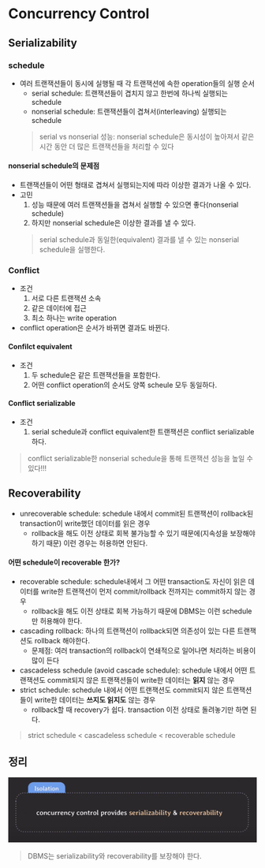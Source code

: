 # Concurrency Control

## Serializability

### schedule
- 여러 트랜잭션들이 동시에 실행될 때 각 트랜잭션에 속한 operation들의 실행 순서
    - serial schedule: 트랜잭션들이 겹치지 않고 한번에 하나씩 실행되는 schedule
    - nonserial schedule: 트랜잭션들이 겹쳐서(interleaving) 실행되는 schedule
  > serial vs nonserial 성능: nonserial schedule은 동시성이 높아져서 같은 시간 동안 더 많은 트랜잭션들을 처리할 수 있다

#### nonserial schedule의 문제점
- 트랜잭션들이 어떤 형태로 겹쳐서 실행되는지에 따라 이상한 결과가 나올 수 있다.
- 고민
    1. 성능 때문에 여러 트랜잭션들을 겹쳐서 실행할 수 있으면 좋다(nonserial schedule)
    2. 하지만 nonserial schedule은 이상한 결과를 낼 수 있다.
  > serial schedule과 동일한(equivalent) 결과를 낼 수 있는 nonserial schedule을 실행한다.

### Conflict
- 조건
    1. 서로 다른 트랜잭션 소속
    2. 같은 데이터에 접근
    3. 최소 하나는 write operation
- conflict operation은 순서가 바뀌면 결과도 바뀐다.

#### Confilct equivalent
- 조건
    1. 두 schedule은 같은 트랜잭션들을 포함한다.
    2. 어떤 conflict operation의 순서도 양쪽 scheule 모두 동일하다.

#### Conflict serializable
- 조건
    1. serial schedule과 conflict equivalent한 트랜잭션은 conflict serializable하다.
> conflict serializable한 nonserial schedule을 통해 트랜잭션 성능을 높일 수 있다!!!

## Recoverability

- unrecoverable schedule: schedule 내에서 commit된 트랜잭션이 rollback된 transaction이 write했던 데이터를 읽은 경우 
    - rollback을 해도 이전 상태로 회복 불가능할 수 있기 때문에(지속성을 보장해야하기 때문) 이런 경우는 허용하면 안된다.

#### 어떤 schedule이 recoverable 한가?
- recoverable schedule: schedule내에서 그 어떤 transaction도 자신이 읽은 데이터를 write한 트랜잭션이 먼저 commit/rollback 전까지는 commit하지 않는 경우
    - rollback을 해도 이전 상태로 회복 가능하기 때문에 DBMS는 이런 schedule만 허용해야 한다.
- cascading rollback: 하나의 트랜잭션이 rollback되면 의존성이 있는 다른 트랜잭션도 rollback 해야한다.
    - 문제점: 여러 transaction의 rollback이 연쇄적으로 일어나면 처리하는 비용이 많이 든다
- cascadeless schedule (avoid cascade schedule): schedule 내에서 어떤 트랜잭션도 commit되지 않은 트랜잭션들이 write한 데이터는 **읽지** 않는 경우
- strict schedule: schedule 내에서 어떤 트랜잭션도 commit되지 않은 트랜잭션들이 write한 데이터는 **쓰지도 읽지도** 않는 경우
    - rollback할 때 recovery가 쉽다. transaction 이전 상태로 돌려놓기만 하면 된다.

> strict schedule < cascadeless schedule < recoverable schedule


## 정리

![img_2.png](images/img_2.png)
> DBMS는 serializability와 recoverability를 보장해야 한다.
